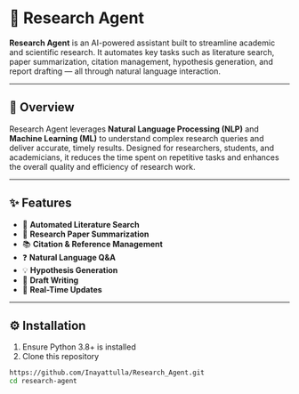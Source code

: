 # 🧠 Research Agent

**Research Agent** is an AI-powered assistant built to streamline academic and scientific research. It automates key tasks such as literature search, paper summarization, citation management, hypothesis generation, and report drafting — all through natural language interaction.

---

## 📌 Overview

Research Agent leverages **Natural Language Processing (NLP)** and **Machine Learning (ML)** to understand complex research queries and deliver accurate, timely results. Designed for researchers, students, and academicians, it reduces the time spent on repetitive tasks and enhances the overall quality and efficiency of research work.

---

## ✨ Features

- 🔎 **Automated Literature Search**
- 🧠 **Research Paper Summarization**
- 📚 **Citation & Reference Management**
- ❓ **Natural Language Q&A**
- 💡 **Hypothesis Generation**
- 📄 **Draft Writing**
- 🔄 **Real-Time Updates**

---

## ⚙️ Installation

1. Ensure Python 3.8+ is installed  
2. Clone this repository
```bash
https://github.com/Inayattulla/Research_Agent.git
cd research-agent
